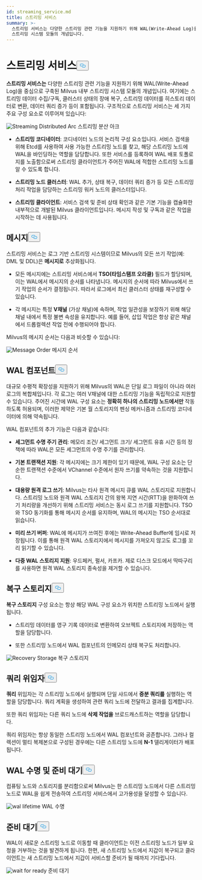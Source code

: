 ```yaml
---
id: streaming_service.md
title: 스트리밍 서비스
summary: >-
  스트리밍 서비스는 다양한 스트리밍 관련 기능을 지원하기 위해 WAL(Write-Ahead Log)을 중심으로 구축된 Milvus 내부
  스트리밍 시스템 모듈의 개념입니다.
---
```

<h1 id="Streaming-Service" class="common-anchor-header">스트리밍 서비스<button data-href="#Streaming-Service" class="anchor-icon" translate="no">
      <svg translate="no"
        aria-hidden="true"
        focusable="false"
        height="20"
        version="1.1"
        viewBox="0 0 16 16"
        width="16"
      >
        <path
          fill="#0092E4"
          fill-rule="evenodd"
          d="M4 9h1v1H4c-1.5 0-3-1.69-3-3.5S2.55 3 4 3h4c1.45 0 3 1.69 3 3.5 0 1.41-.91 2.72-2 3.25V8.59c.58-.45 1-1.27 1-2.09C10 5.22 8.98 4 8 4H4c-.98 0-2 1.22-2 2.5S3 9 4 9zm9-3h-1v1h1c1 0 2 1.22 2 2.5S13.98 12 13 12H9c-.98 0-2-1.22-2-2.5 0-.83.42-1.64 1-2.09V6.25c-1.09.53-2 1.84-2 3.25C6 11.31 7.55 13 9 13h4c1.45 0 3-1.69 3-3.5S14.5 6 13 6z"
        ></path>
      </svg>
    </button></h1><p><strong>스트리밍 서비스는</strong> 다양한 스트리밍 관련 기능을 지원하기 위해 WAL(Write-Ahead Log)을 중심으로 구축된 Milvus 내부 스트리밍 시스템 모듈의 개념입니다. 여기에는 스트리밍 데이터 수집/구독, 클러스터 상태의 장애 복구, 스트리밍 데이터를 히스토리 데이터로 변환, 데이터 쿼리 증가 등이 포함됩니다. 구조적으로 스트리밍 서비스는 세 가지 주요 구성 요소로 이루어져 있습니다:</p>
<p>
  
   <span class="img-wrapper"> <img translate="no" src="/docs/v2.6.x/assets/streaming_distributed_arch.png" alt="Streaming Distributed Arc" class="doc-image" id="streaming-distributed-arc" />
   </span> <span class="img-wrapper"> <span>스트리밍 분산 아크</span> </span></p>
<ul>
<li><p><strong>스트리밍 코디네이터</strong>: 코디네이터 노드의 논리적 구성 요소입니다. 서비스 검색을 위해 Etcd를 사용하여 사용 가능한 스트리밍 노드를 찾고, 해당 스트리밍 노드에 WAL을 바인딩하는 역할을 담당합니다. 또한 서비스를 등록하여 WAL 배포 토폴로지를 노출함으로써 스트리밍 클라이언트가 주어진 WAL에 적합한 스트리밍 노드를 알 수 있도록 합니다.</p></li>
<li><p><strong>스트리밍 노드 클러스터</strong>: WAL 추가, 상태 복구, 데이터 쿼리 증가 등 모든 스트리밍 처리 작업을 담당하는 스트리밍 워커 노드의 클러스터입니다.</p></li>
<li><p><strong>스트리밍 클라이언트</strong>: 서비스 검색 및 준비 상태 확인과 같은 기본 기능을 캡슐화한 내부적으로 개발된 Milvus 클라이언트입니다. 메시지 작성 및 구독과 같은 작업을 시작하는 데 사용됩니다.</p></li>
</ul>
<h2 id="Message" class="common-anchor-header">메시지<button data-href="#Message" class="anchor-icon" translate="no">
      <svg translate="no"
        aria-hidden="true"
        focusable="false"
        height="20"
        version="1.1"
        viewBox="0 0 16 16"
        width="16"
      >
        <path
          fill="#0092E4"
          fill-rule="evenodd"
          d="M4 9h1v1H4c-1.5 0-3-1.69-3-3.5S2.55 3 4 3h4c1.45 0 3 1.69 3 3.5 0 1.41-.91 2.72-2 3.25V8.59c.58-.45 1-1.27 1-2.09C10 5.22 8.98 4 8 4H4c-.98 0-2 1.22-2 2.5S3 9 4 9zm9-3h-1v1h1c1 0 2 1.22 2 2.5S13.98 12 13 12H9c-.98 0-2-1.22-2-2.5 0-.83.42-1.64 1-2.09V6.25c-1.09.53-2 1.84-2 3.25C6 11.31 7.55 13 9 13h4c1.45 0 3-1.69 3-3.5S14.5 6 13 6z"
        ></path>
      </svg>
    </button></h2><p>스트리밍 서비스는 로그 기반 스트리밍 시스템이므로 Milvus의 모든 쓰기 작업(예: DML 및 DDL)은 <strong>메시지로</strong> 추상화됩니다.</p>
<ul>
<li><p>모든 메시지에는 스트리밍 서비스에서 <strong>TSO(타임스탬프 오라클)</strong> 필드가 할당되며, 이는 WAL에서 메시지의 순서를 나타냅니다. 메시지의 순서에 따라 Milvus에서 쓰기 작업의 순서가 결정됩니다. 따라서 로그에서 최신 클러스터 상태를 재구성할 수 있습니다.</p></li>
<li><p>각 메시지는 특정 <strong>V채널</strong> (가상 채널)에 속하며, 작업 일관성을 보장하기 위해 해당 채널 내에서 특정 불변 속성을 유지합니다. 예를 들어, 삽입 작업은 항상 같은 채널에서 드롭컬렉션 작업 전에 수행되어야 합니다.</p></li>
</ul>
<p>Milvus의 메시지 순서는 다음과 비슷할 수 있습니다:</p>
<p>
  
   <span class="img-wrapper"> <img translate="no" src="/docs/v2.6.x/assets/message_order.png" alt="Message Order" class="doc-image" id="message-order" />
   </span> <span class="img-wrapper"> <span>메시지 순서</span> </span></p>
<h2 id="WAL-Component" class="common-anchor-header">WAL 컴포넌트<button data-href="#WAL-Component" class="anchor-icon" translate="no">
      <svg translate="no"
        aria-hidden="true"
        focusable="false"
        height="20"
        version="1.1"
        viewBox="0 0 16 16"
        width="16"
      >
        <path
          fill="#0092E4"
          fill-rule="evenodd"
          d="M4 9h1v1H4c-1.5 0-3-1.69-3-3.5S2.55 3 4 3h4c1.45 0 3 1.69 3 3.5 0 1.41-.91 2.72-2 3.25V8.59c.58-.45 1-1.27 1-2.09C10 5.22 8.98 4 8 4H4c-.98 0-2 1.22-2 2.5S3 9 4 9zm9-3h-1v1h1c1 0 2 1.22 2 2.5S13.98 12 13 12H9c-.98 0-2-1.22-2-2.5 0-.83.42-1.64 1-2.09V6.25c-1.09.53-2 1.84-2 3.25C6 11.31 7.55 13 9 13h4c1.45 0 3-1.69 3-3.5S14.5 6 13 6z"
        ></path>
      </svg>
    </button></h2><p>대규모 수평적 확장성을 지원하기 위해 Milvus의 WAL은 단일 로그 파일이 아니라 여러 로그의 복합체입니다. 각 로그는 여러 V채널에 대한 스트리밍 기능을 독립적으로 지원할 수 있습니다. 주어진 시간에 WAL 구성 요소는 <strong>정확히 하나의 스트리밍 노드에서만</strong> 작동하도록 허용되며, 이러한 제약은 기본 월 스토리지의 펜싱 메커니즘과 스트리밍 코디네이터에 의해 약속됩니다.</p>
<p>WAL 컴포넌트의 추가 기능은 다음과 같습니다:</p>
<ul>
<li><p><strong>세그먼트 수명 주기 관리</strong>: 메모리 조건/ 세그먼트 크기/ 세그먼트 유휴 시간 등의 정책에 따라 WAL은 모든 세그먼트의 수명 주기를 관리합니다.</p></li>
<li><p><strong>기본 트랜잭션 지원</strong>: 각 메시지에는 크기 제한이 있기 때문에, WAL 구성 요소는 단순한 트랜잭션 수준에서 VChannel 수준에서 원자 쓰기를 약속하는 것을 지원합니다.</p></li>
<li><p><strong>대용량 원격 로그 쓰기</strong>: Milvus는 타사 원격 메시지 큐를 WAL 스토리지로 지원합니다. 스트리밍 노드와 원격 WAL 스토리지 간의 왕복 지연 시간(RTT)을 완화하여 쓰기 처리량을 개선하기 위해 스트리밍 서비스는 동시 로그 쓰기를 지원합니다. TSO와 TSO 동기화를 통해 메시지 순서를 유지하며, WAL의 메시지는 TSO 순서대로 읽습니다.</p></li>
<li><p><strong>미리 쓰기 버퍼</strong>: WAL에 메시지가 쓰여진 후에는 Write-Ahead Buffer에 임시로 저장됩니다. 이를 통해 원격 WAL 스토리지에서 메시지를 가져오지 않고도 로그를 꼬리 읽기할 수 있습니다.</p></li>
<li><p><strong>다중 WAL 스토리지 지원</strong>: 우드페커, 펄서, 카프카. 제로 디스크 모드에서 딱따구리를 사용하면 원격 WAL 스토리지 종속성을 제거할 수 있습니다.</p></li>
</ul>
<h2 id="Recovery-Storage" class="common-anchor-header">복구 스토리지<button data-href="#Recovery-Storage" class="anchor-icon" translate="no">
      <svg translate="no"
        aria-hidden="true"
        focusable="false"
        height="20"
        version="1.1"
        viewBox="0 0 16 16"
        width="16"
      >
        <path
          fill="#0092E4"
          fill-rule="evenodd"
          d="M4 9h1v1H4c-1.5 0-3-1.69-3-3.5S2.55 3 4 3h4c1.45 0 3 1.69 3 3.5 0 1.41-.91 2.72-2 3.25V8.59c.58-.45 1-1.27 1-2.09C10 5.22 8.98 4 8 4H4c-.98 0-2 1.22-2 2.5S3 9 4 9zm9-3h-1v1h1c1 0 2 1.22 2 2.5S13.98 12 13 12H9c-.98 0-2-1.22-2-2.5 0-.83.42-1.64 1-2.09V6.25c-1.09.53-2 1.84-2 3.25C6 11.31 7.55 13 9 13h4c1.45 0 3-1.69 3-3.5S14.5 6 13 6z"
        ></path>
      </svg>
    </button></h2><p><strong>복구 스토리지</strong> 구성 요소는 항상 해당 WAL 구성 요소가 위치한 스트리밍 노드에서 실행됩니다.</p>
<ul>
<li><p>스트리밍 데이터를 영구 기록 데이터로 변환하여 오브젝트 스토리지에 저장하는 역할을 담당합니다.</p></li>
<li><p>또한 스트리밍 노드에서 WAL 컴포넌트의 인메모리 상태 복구도 처리합니다.</p></li>
</ul>
<p>
  
   <span class="img-wrapper"> <img translate="no" src="/docs/v2.6.x/assets/recovery_storage.png" alt="Recovery Storage" class="doc-image" id="recovery-storage" />
   </span> <span class="img-wrapper"> <span>복구 스토리지</span> </span></p>
<h2 id="Query-Delegator" class="common-anchor-header">쿼리 위임자<button data-href="#Query-Delegator" class="anchor-icon" translate="no">
      <svg translate="no"
        aria-hidden="true"
        focusable="false"
        height="20"
        version="1.1"
        viewBox="0 0 16 16"
        width="16"
      >
        <path
          fill="#0092E4"
          fill-rule="evenodd"
          d="M4 9h1v1H4c-1.5 0-3-1.69-3-3.5S2.55 3 4 3h4c1.45 0 3 1.69 3 3.5 0 1.41-.91 2.72-2 3.25V8.59c.58-.45 1-1.27 1-2.09C10 5.22 8.98 4 8 4H4c-.98 0-2 1.22-2 2.5S3 9 4 9zm9-3h-1v1h1c1 0 2 1.22 2 2.5S13.98 12 13 12H9c-.98 0-2-1.22-2-2.5 0-.83.42-1.64 1-2.09V6.25c-1.09.53-2 1.84-2 3.25C6 11.31 7.55 13 9 13h4c1.45 0 3-1.69 3-3.5S14.5 6 13 6z"
        ></path>
      </svg>
    </button></h2><p><strong>쿼리</strong> 위임자는 각 스트리밍 노드에서 실행되며 단일 샤드에서 <strong>증분 쿼리를</strong> 실행하는 역할을 담당합니다. 쿼리 계획을 생성하여 관련 쿼리 노드에 전달하고 결과를 집계합니다.</p>
<p>또한 쿼리 위임자는 다른 쿼리 노드에 <strong>삭제 작업을</strong> 브로드캐스트하는 역할을 담당합니다.</p>
<p>쿼리 위임자는 항상 동일한 스트리밍 노드에서 WAL 컴포넌트와 공존합니다. 그러나 컬렉션이 멀티 복제본으로 구성된 경우에는 다른 스트리밍 노드에 <strong>N-1</strong> 델리게이터가 배포됩니다.</p>
<h2 id="WAL-Lifetime-and-Wait-for-Ready" class="common-anchor-header">WAL 수명 및 준비 대기<button data-href="#WAL-Lifetime-and-Wait-for-Ready" class="anchor-icon" translate="no">
      <svg translate="no"
        aria-hidden="true"
        focusable="false"
        height="20"
        version="1.1"
        viewBox="0 0 16 16"
        width="16"
      >
        <path
          fill="#0092E4"
          fill-rule="evenodd"
          d="M4 9h1v1H4c-1.5 0-3-1.69-3-3.5S2.55 3 4 3h4c1.45 0 3 1.69 3 3.5 0 1.41-.91 2.72-2 3.25V8.59c.58-.45 1-1.27 1-2.09C10 5.22 8.98 4 8 4H4c-.98 0-2 1.22-2 2.5S3 9 4 9zm9-3h-1v1h1c1 0 2 1.22 2 2.5S13.98 12 13 12H9c-.98 0-2-1.22-2-2.5 0-.83.42-1.64 1-2.09V6.25c-1.09.53-2 1.84-2 3.25C6 11.31 7.55 13 9 13h4c1.45 0 3-1.69 3-3.5S14.5 6 13 6z"
        ></path>
      </svg>
    </button></h2><p>컴퓨팅 노드와 스토리지를 분리함으로써 Milvus는 한 스트리밍 노드에서 다른 스트리밍 노드로 WAL을 쉽게 전송하여 스트리밍 서비스에서 고가용성을 달성할 수 있습니다.</p>
<p>
  
   <span class="img-wrapper"> <img translate="no" src="/docs/v2.6.x/assets/wal_lifetime.png" alt="wal lifetime" class="doc-image" id="wal-lifetime" />
   </span> <span class="img-wrapper"> <span>WAL 수명</span> </span></p>
<h2 id="Wait-for-Ready" class="common-anchor-header">준비 대기<button data-href="#Wait-for-Ready" class="anchor-icon" translate="no">
      <svg translate="no"
        aria-hidden="true"
        focusable="false"
        height="20"
        version="1.1"
        viewBox="0 0 16 16"
        width="16"
      >
        <path
          fill="#0092E4"
          fill-rule="evenodd"
          d="M4 9h1v1H4c-1.5 0-3-1.69-3-3.5S2.55 3 4 3h4c1.45 0 3 1.69 3 3.5 0 1.41-.91 2.72-2 3.25V8.59c.58-.45 1-1.27 1-2.09C10 5.22 8.98 4 8 4H4c-.98 0-2 1.22-2 2.5S3 9 4 9zm9-3h-1v1h1c1 0 2 1.22 2 2.5S13.98 12 13 12H9c-.98 0-2-1.22-2-2.5 0-.83.42-1.64 1-2.09V6.25c-1.09.53-2 1.84-2 3.25C6 11.31 7.55 13 9 13h4c1.45 0 3-1.69 3-3.5S14.5 6 13 6z"
        ></path>
      </svg>
    </button></h2><p>WAL이 새로운 스트리밍 노드로 이동할 때 클라이언트는 이전 스트리밍 노드가 일부 요청을 거부하는 것을 발견하게 됩니다. 한편, 새 스트리밍 노드에서 지갑이 복구되고 클라이언트는 새 스트리밍 노드에서 지갑이 서비스할 준비가 될 때까지 기다립니다.</p>
<p>
  
   <span class="img-wrapper"> <img translate="no" src="/docs/v2.6.x/assets/streaming_wait_for_ready.png" alt="wait for ready" class="doc-image" id="wait-for-ready" />
   </span> <span class="img-wrapper"> <span>준비 대기</span> </span></p>
